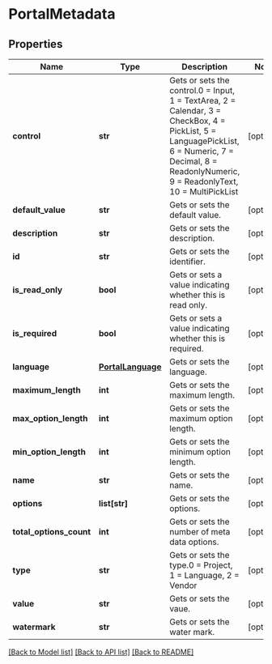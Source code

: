 # PortalMetadata

## Properties
Name | Type | Description | Notes
------------ | ------------- | ------------- | -------------
**control** | **str** | Gets or sets the control.0 &#x3D; Input, 1 &#x3D; TextArea, 2 &#x3D; Calendar, 3 &#x3D; CheckBox, 4 &#x3D; PickList, 5 &#x3D; LanguagePickList, 6 &#x3D; Numeric, 7 &#x3D; Decimal, 8 &#x3D; ReadonlyNumeric, 9 &#x3D; ReadonlyText, 10 &#x3D; MultiPickList | [optional] 
**default_value** | **str** | Gets or sets the default value. | [optional] 
**description** | **str** | Gets or sets the description. | [optional] 
**id** | **str** | Gets or sets the identifier. | [optional] 
**is_read_only** | **bool** | Gets or sets a value indicating whether this  is read only. | [optional] 
**is_required** | **bool** | Gets or sets a value indicating whether this  is required. | [optional] 
**language** | [**PortalLanguage**](PortalLanguage.md) | Gets or sets the language. | [optional] 
**maximum_length** | **int** | Gets or sets the maximum length. | [optional] 
**max_option_length** | **int** | Gets or sets the maximum option length. | [optional] 
**min_option_length** | **int** | Gets or sets the minimum option length. | [optional] 
**name** | **str** | Gets or sets the name. | [optional] 
**options** | **list[str]** | Gets or sets the options. | [optional] 
**total_options_count** | **int** | Gets or sets the number of meta data options. | [optional] 
**type** | **str** | Gets or sets the type.0 &#x3D; Project, 1 &#x3D; Language, 2 &#x3D; Vendor | [optional] 
**value** | **str** | Gets or sets the vaue. | [optional] 
**watermark** | **str** | Gets or sets the water mark. | [optional] 

[[Back to Model list]](../README.md#documentation-for-models) [[Back to API list]](../README.md#documentation-for-api-endpoints) [[Back to README]](../README.md)



